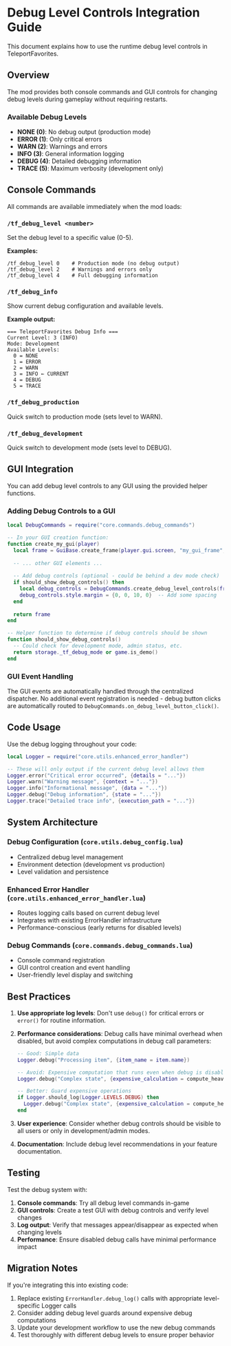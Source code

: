 # Debug Level Controls Integration Guide

This document explains how to use the runtime debug level controls in TeleportFavorites.

## Overview

The mod provides both console commands and GUI controls for changing debug levels during gameplay without requiring restarts.

### Available Debug Levels

- **NONE (0)**: No debug output (production mode)
- **ERROR (1)**: Only critical errors
- **WARN (2)**: Warnings and errors  
- **INFO (3)**: General information logging
- **DEBUG (4)**: Detailed debugging information
- **TRACE (5)**: Maximum verbosity (development only)

## Console Commands

All commands are available immediately when the mod loads:

### `/tf_debug_level <number>`
Set the debug level to a specific value (0-5).

**Examples:**
```
/tf_debug_level 0    # Production mode (no debug output)
/tf_debug_level 2    # Warnings and errors only
/tf_debug_level 4    # Full debugging information
```

### `/tf_debug_info`
Show current debug configuration and available levels.

**Example output:**
```
=== TeleportFavorites Debug Info ===
Current Level: 3 (INFO)
Mode: Development
Available Levels:
  0 = NONE
  1 = ERROR
  2 = WARN
  3 = INFO ← CURRENT
  4 = DEBUG
  5 = TRACE
```

### `/tf_debug_production`
Quick switch to production mode (sets level to WARN).

### `/tf_debug_development` 
Quick switch to development mode (sets level to DEBUG).

## GUI Integration

You can add debug level controls to any GUI using the provided helper functions.

### Adding Debug Controls to a GUI

```lua
local DebugCommands = require("core.commands.debug_commands")

-- In your GUI creation function:
function create_my_gui(player)
  local frame = GuiBase.create_frame(player.gui.screen, "my_gui_frame", "vertical", "dialog_frame")
  
  -- ... other GUI elements ...
  
  -- Add debug controls (optional - could be behind a dev mode check)
  if should_show_debug_controls() then
    local debug_controls = DebugCommands.create_debug_level_controls(frame, player)
    debug_controls.style.margin = {0, 0, 10, 0}  -- Add some spacing
  end
  
  return frame
end

-- Helper function to determine if debug controls should be shown
function should_show_debug_controls()
  -- Could check for development mode, admin status, etc.
  return storage._tf_debug_mode or game.is_demo()
end
```

### GUI Event Handling

The GUI events are automatically handled through the centralized dispatcher. No additional event registration is needed - debug button clicks are automatically routed to `DebugCommands.on_debug_level_button_click()`.

## Code Usage

Use the debug logging throughout your code:

```lua
local Logger = require("core.utils.enhanced_error_handler")

-- These will only output if the current debug level allows them
Logger.error("Critical error occurred", {details = "..."})
Logger.warn("Warning message", {context = "..."})
Logger.info("Informational message", {data = "..."})
Logger.debug("Debug information", {state = "..."})
Logger.trace("Detailed trace info", {execution_path = "..."})
```

## System Architecture

### Debug Configuration (`core.utils.debug_config.lua`)
- Centralized debug level management
- Environment detection (development vs production)
- Level validation and persistence

### Enhanced Error Handler (`core.utils.enhanced_error_handler.lua`)
- Routes logging calls based on current debug level
- Integrates with existing ErrorHandler infrastructure
- Performance-conscious (early returns for disabled levels)

### Debug Commands (`core.commands.debug_commands.lua`)
- Console command registration
- GUI control creation and event handling
- User-friendly level display and switching

## Best Practices

1. **Use appropriate log levels**: Don't use `debug()` for critical errors or `error()` for routine information.

2. **Performance considerations**: Debug calls have minimal overhead when disabled, but avoid complex computations in debug call parameters:
   ```lua
   -- Good: Simple data
   Logger.debug("Processing item", {item_name = item.name})
   
   -- Avoid: Expensive computation that runs even when debug is disabled
   Logger.debug("Complex state", {expensive_calculation = compute_heavy_stats()})
   
   -- Better: Guard expensive operations
   if Logger.should_log(Logger.LEVELS.DEBUG) then
     Logger.debug("Complex state", {expensive_calculation = compute_heavy_stats()})
   end
   ```

3. **User experience**: Consider whether debug controls should be visible to all users or only in development/admin modes.

4. **Documentation**: Include debug level recommendations in your feature documentation.

## Testing

Test the debug system with:

1. **Console commands**: Try all debug level commands in-game
2. **GUI controls**: Create a test GUI with debug controls and verify level changes
3. **Log output**: Verify that messages appear/disappear as expected when changing levels
4. **Performance**: Ensure disabled debug calls have minimal performance impact

## Migration Notes

If you're integrating this into existing code:

1. Replace existing `ErrorHandler.debug_log()` calls with appropriate level-specific Logger calls
2. Consider adding debug level guards around expensive debug computations
3. Update your development workflow to use the new debug commands
4. Test thoroughly with different debug levels to ensure proper behavior
